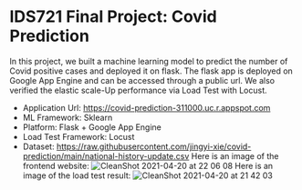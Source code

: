 # IDS721 Final Project: Covid Prediction

In this project, we built a machine learning model to predict the number of Covid positive cases and deployed it on flask. The flask app is deployed on Google App Engine and can be accessed through a public url. We also verified the elastic scale-Up performance via Load Test with Locust.
* Application Url: https://covid-prediction-311000.uc.r.appspot.com
* ML Framework: Sklearn
* Platform: Flask + Google App Engine
* Load Test Framework: Locust
* Dataset: https://raw.githubusercontent.com/jingyi-xie/covid-prediction/main/national-history-update.csv
Here is an image of the frontend website:
![CleanShot 2021-04-20 at 22 06 08](https://user-images.githubusercontent.com/49466651/115486455-ad015480-a224-11eb-850e-4a5913e8c605.png)
Here is an image of the load test result:
![CleanShot 2021-04-20 at 21 42 03](https://user-images.githubusercontent.com/49466651/115485025-e84e5400-a221-11eb-8285-4a62499597d4.png)
